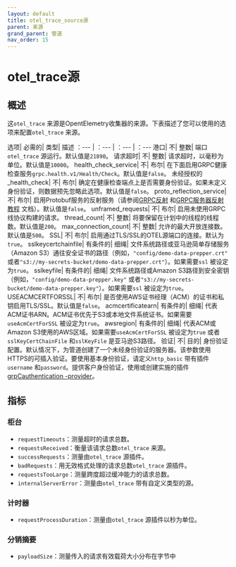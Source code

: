 ```yaml
---
layout: default
title: otel_trace_source源
parent: 来源
grand_parent: 管道
nav_order: 15
---
```



# otel_trace源

## 概述

这`otel_trace` 来源是OpentElemetry收集器的来源。下表描述了您可以使用的选项来配置`otel_trace` 来源。


选项| 必需的| 类型| 描述
：--- | ：--- | ：--- | ：---
港口| 不| 整数| 端口`otel_trace` 源运行。默认值是`21890`。
请求超时| 不| 整数| 请求超时，以毫秒为单位。默认值是`10000`。
health_check_service| 不| 布尔| 在下面启用GRPC健康检查服务`grpc.health.v1/Health/Check`。默认值是`false`。
未经授权的_health_check| 不| 布尔| 确定在健康检查端点上是否需要身份验证。如果未定义身份验证，则数据预先忽略此选项。默认值是`false`。
proto_reflection_service| 不| 布尔| 启用Protobuf服务的反射服务（请参阅[GRPC反射](https://github.com/grpc/grpc/blob/master/doc/server-reflection.md) 和[GRPC服务器反射教程](https://github.com/grpc/grpc-java/blob/master/documentation/server-reflection-tutorial.md) 文档）。默认值是`false`。
unframed_requests| 不| 布尔| 启用未使用GRPC线协议构建的请求。
thread_count| 不| 整数| 将要保留在计划中的线程的线程数。默认值是`200`。
max_connection_count| 不| 整数| 允许的最大开放连接数。默认值是`500`。
SSL| 不| 布尔| 启用通过TLS/SSL的OTEL源端口的连接。默认为`true`。
sslkeycertchainfile| 有条件的| 细绳| 文件系统路径或亚马逊简单存储服务（Amazon S3）通往安全证书的路径（例如，`"config/demo-data-prepper.crt"` 或者`"s3://my-secrets-bucket/demo-data-prepper.crt"`）。如果需要`ssl` 被设定为`true`。
sslkeyfile| 有条件的| 细绳| 文件系统路径或Amazon S3路径到安全密钥（例如，`"config/demo-data-prepper.key"` 或者`"s3://my-secrets-bucket/demo-data-prepper.key"`）。如果需要`ssl` 被设定为`true`。
USEACMCERTFORSSL| 不| 布尔| 是否使用AWS证书经理（ACM）的证书和私钥启用TLS/SSL。默认值是`false`。
acmcertificatearn| 有条件的| 细绳| 代表ACM证书ARN。ACM证书优先于S3或本地文件系统证书。如果需要`useAcmCertForSSL` 被设定为`true`。
awsregion| 有条件的| 细绳| 代表ACM或Amazon S3使用的AWS区域。如果需要`useAcmCertForSSL` 被设定为`true` 或者`sslKeyCertChainFile` 和`sslKeyFile` 是亚马逊S3路径。
验证| 不| 目的| 身份验证配置。默认情况下，为管道创建了一个未经身份验证的服务器。该参数使用HTTPS的可插入验证。要使用基本身份验证，请定义`http_basic` 带有插件`username` 和`password`。提供客户身份验证，使用或创建实施的插件[grpCauthentication -provider](https://github.com/opensearch-project/data-prepper/blob/1.2.0/data-prepper-plugins/armeria-common/src/main/java/com/amazon/dataprepper/armeria/authentication/GrpcAuthenticationProvider.java)。


## 指标

### 柜台

- `requestTimeouts`：测量超时的请求总数。
- `requestsReceived`：衡量该请求总数`otel_trace` 来源。
- `successRequests`：测量由`otel_trace` 源插件。
- `badRequests`：用无效格式处理的请求总数`otel_trace` 源插件。
- `requestsTooLarge`：测量跨度超过缓冲能力的请求总数。
- `internalServerError`：测量由`otel_trace` 带有自定义类型的源。

### 计时器

- `requestProcessDuration`：测量由`otel_trace` 源插件以秒为单位。

### 分销摘要

- `payloadSize`：测量传入的请求有效载荷大小分布在字节中

